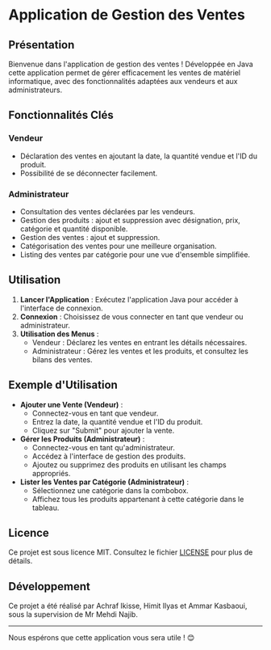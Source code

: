 # Application de Gestion des Ventes

## Présentation
Bienvenue dans l'application de gestion des ventes ! Développée en Java  cette application permet de gérer efficacement les ventes de matériel informatique, avec des fonctionnalités adaptées aux vendeurs et aux administrateurs.

## Fonctionnalités Clés

### Vendeur
- Déclaration des ventes en ajoutant la date, la quantité vendue et l'ID du produit.
- Possibilité de se déconnecter facilement.

### Administrateur
- Consultation des ventes déclarées par les vendeurs.
- Gestion des produits : ajout et suppression avec désignation, prix, catégorie et quantité disponible.
- Gestion des ventes : ajout et suppression.
- Catégorisation des ventes pour une meilleure organisation.
- Listing des ventes par catégorie pour une vue d'ensemble simplifiée.

## Utilisation

1. **Lancer l'Application** : Exécutez l'application Java pour accéder à l'interface de connexion.
2. **Connexion** : Choisissez de vous connecter en tant que vendeur ou administrateur.
3. **Utilisation des Menus** :
   - Vendeur : Déclarez les ventes en entrant les détails nécessaires.
   - Administrateur : Gérez les ventes et les produits, et consultez les bilans des ventes.

## Exemple d'Utilisation

- **Ajouter une Vente (Vendeur)** :
  - Connectez-vous en tant que vendeur.
  - Entrez la date, la quantité vendue et l'ID du produit.
  - Cliquez sur "Submit" pour ajouter la vente.
- **Gérer les Produits (Administrateur)** :
  - Connectez-vous en tant qu'administrateur.
  - Accédez à l'interface de gestion des produits.
  - Ajoutez ou supprimez des produits en utilisant les champs appropriés.
- **Lister les Ventes par Catégorie (Administrateur)** :
  - Sélectionnez une catégorie dans la combobox.
  - Affichez tous les produits appartenant à cette catégorie dans le tableau.

## Licence

Ce projet est sous licence MIT. Consultez le fichier [LICENSE](LICENSE) pour plus de détails.

## Développement

Ce projet a été réalisé par Achraf Ikisse, Himit Ilyas et Ammar Kasbaoui, sous la supervision de Mr Mehdi Najib.

---

Nous espérons que cette application vous sera utile ! 😊
